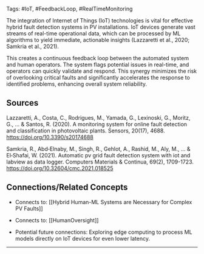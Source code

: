 Tags: #IoT, #FeedbackLoop, #RealTimeMonitoring

The integration of Internet of Things (IoT) technologies is vital for effective hybrid fault detection systems in PV installations. 
IoT devices generate vast streams of real-time operational data, which can be processed by ML algorithms to yield immediate, actionable insights (Lazzaretti et al., 2020; Samkria et al., 2021).

This creates a continuous feedback loop between the automated system and human operators. 
The system flags potential issues in real-time, and operators can quickly validate and respond. 
This synergy minimizes the risk of overlooking critical faults and significantly accelerates the response to identified problems, enhancing overall system reliability.

## Sources

Lazzaretti, A., Costa, C., Rodrigues, M., Yamada, G., Lexinoski, G., Moritz, G., … & Santos, R. (2020). A monitoring system for online fault detection and classification in photovoltaic plants. Sensors, 20(17), 4688. https://doi.org/10.3390/s20174688

Samkria, R., Abd‐Elnaby, M., Singh, R., Gehlot, A., Rashid, M., Aly, M., … & El‐Shafai, W. (2021). Automatic pv grid fault detection system with iot and labview as data logger. Computers Materials & Continua, 69(2), 1709-1723. https://doi.org/10.32604/cmc.2021.018525

## Connections/Related Concepts

- Connects to: [[Hybrid Human-ML Systems are Necessary for Complex PV Faults]]
    
- Connects to: [[HumanOversight]]
    
- Potential future connections: Exploring edge computing to process ML models directly on IoT devices for even lower latency.
    

---